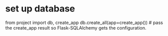 # set up database

from project import db, create_app
db.create_all(app=create_app()) # pass the create_app result so Flask-SQLAlchemy gets the configuration.

